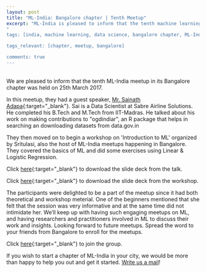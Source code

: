 ```yaml
---
layout: post
title: "ML-India: Bangalore chapter | Tenth Meetup"
excerpt: "ML-India is pleased to inform that the tenth machine learning meetup in its Bangalore chapter was held on 25th March 2017. The meetup revolved arounddiscussion about the contributions to "ogdindiar", a package that helps in searching an downloading datasets from data.gov.in, and also had a workshop on Introduction to ML 
"
tags: [india, machine learning, data science, bangalore chapter, ML-India, meetup]

tags_relevant: [chapter, meetup, bangalore]

comments: true
---
```

<br>
We are pleased to inform that the tenth ML-India meetup in its Bangalore chapter was held on 25th March 2017.

In this meetup, they had a guest speaker, [Mr. Sainath Adapa](https://www.linkedin.com/in/sainathadapa){:target="_blank"}. Sai is a Data Scientist at Sabre Airline Solutions. He completed his B.Tech and M.Tech from IIT-Madras. He talked about his work on making contributions to "ogdindiar", an R package that helps in searching an downloading datasets from data.gov.in
  
They then moved on to begin a workshop on 'Introduction to ML' organized by Sritulasi, also the host of ML-India meetups happening in Bangalore. They covered the basics of ML and did some exercises using Linear & Logistic Regression.

Click [here](https://github.com/ML-India/ML-India-Bangalore-Chapter/blob/master/Presentations/10th%20meetup%20searchanddownloaddatasetsfromdata-170325095929.pdf){:target="_blank"} to download the slide deck from the talk.

Click [here](https://github.com/ML-India/ML-India-Bangalore-Chapter/blob/master/Presentations/ML%20inda%20intro%20ppt%20MLPPT_pdf.pdf){:target="_blank"} to download the slide deck from the workshop.

The participants were delighted to be a part of the meetup since it had both theoretical and workshop meterial. One of the beginners mentioned that she felt that the session was very informative and at the same time did not intimidate her. We’ll keep up with having such engaging meetups on ML, and having researchers and practitioners involved in ML to discuss their work and insights. Looking forward to future meetups. Spread the word to your friends from Bangalore to enroll for the meetups.


Click [here](http://www.meetup.com/Machine-Learning-India-Bangalore/){:target="_blank"} to join the group.

If you wish to start a chapter of ML-India in your city, we would be more than happy to help you out and get it started. <a href="mailto:varun@aspiringminds.com" target="_top">Write us a mail</a>!
